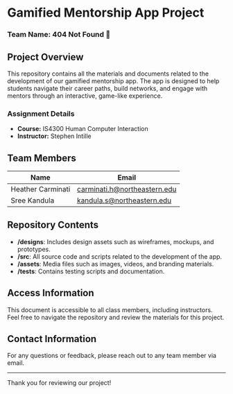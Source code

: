 # Gamified Mentorship App Project

### **Team Name:** 404 Not Found 👾

## **Project Overview**
This repository contains all the materials and documents related to the development of our gamified mentorship app. The app is designed to help students navigate their career paths, build networks, and engage with mentors through an interactive, game-like experience.

### **Assignment Details**
- **Course:** IS4300 Human Computer Interaction
- **Instructor:** Stephen Intille

## **Team Members**
| Name               | Email                           |
|--------------------|---------------------------------|
| Heather Carminati  | carminati.h@northeastern.edu    |
| Sree Kandula       |  kandula.s@northeastern.edu     |

## **Repository Contents**
- **/designs**: Includes design assets such as wireframes, mockups, and prototypes.
- **/src**: All source code and scripts related to the development of the app.
- **/assets**: Media files such as images, videos, and branding materials.
- **/tests**: Contains testing scripts and documentation.

## **Access Information**
This document is accessible to all class members, including instructors. Feel free to navigate the repository and review the materials for this project.

## **Contact Information**
For any questions or feedback, please reach out to any team member via email.

---

Thank you for reviewing our project!
